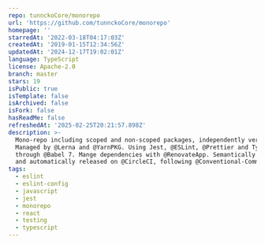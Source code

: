 ```yaml
---
repo: tunnckoCore/monorepo
url: 'https://github.com/tunnckoCore/monorepo'
homepage: ''
starredAt: '2022-03-18T04:17:03Z'
createdAt: '2019-01-15T12:34:56Z'
updatedAt: '2024-12-17T19:02:01Z'
language: TypeScript
license: Apache-2.0
branch: master
stars: 19
isPublic: true
isTemplate: false
isArchived: false
isFork: false
hasReadMe: false
refreshedAt: '2025-02-25T20:21:57.898Z'
description: >-
  Mono-repo including scoped and non-scoped packages, independently versioned.
  Managed by @Lerna and @YarnPKG. Using Jest, @ESLint, @Prettier and TypeScript
  through @Babel 7. Mange dependencies with @RenovateApp. Semantically versioned
  and automatically released on @CircleCI, following @Conventional-Commits!
tags:
  - eslint
  - eslint-config
  - javascript
  - jest
  - monorepo
  - react
  - testing
  - typescript
---
```


